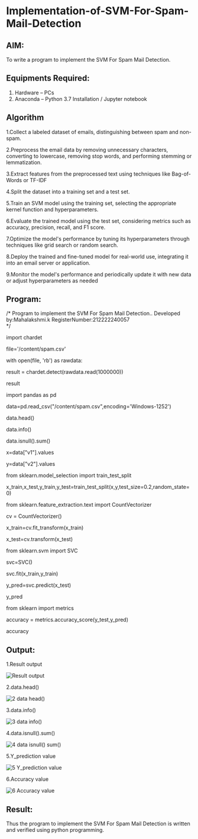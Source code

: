 # Implementation-of-SVM-For-Spam-Mail-Detection

## AIM:
To write a program to implement the SVM For Spam Mail Detection.

## Equipments Required:
1. Hardware – PCs
2. Anaconda – Python 3.7 Installation / Jupyter notebook

## Algorithm

1.Collect a labeled dataset of emails, distinguishing between spam and non-spam.

2.Preprocess the email data by removing unnecessary characters, converting to lowercase, removing stop words, and performing stemming or lemmatization.

3.Extract features from the preprocessed text using techniques like Bag-of-Words or TF-IDF

4.Split the dataset into a training set and a test set.

5.Train an SVM model using the training set, selecting the appropriate kernel function and hyperparameters.

6.Evaluate the trained model using the test set, considering metrics such as accuracy, precision, recall, and F1 score.

7.Optimize the model's performance by tuning its hyperparameters through techniques like grid search or random search.

8.Deploy the trained and fine-tuned model for real-world use, integrating it into an email server or application.

9.Monitor the model's performance and periodically update it with new data or adjust hyperparameters as needed

## Program:

/*
Program to implement the SVM For Spam Mail Detection..
Developed by:Mahalakshmi.k 
RegisterNumber:212222240057  
*/

import chardet

file='/content/spam.csv'

with open(file, 'rb') as rawdata:

  result = chardet.detect(rawdata.read(1000000))
  
result

import pandas as pd

data=pd.read_csv("/content/spam.csv",encoding='Windows-1252')

data.head()

data.info()

data.isnull().sum()

x=data["v1"].values

y=data["v2"].values

from sklearn.model_selection import train_test_split

x_train,x_test,y_train,y_test=train_test_split(x,y,test_size=0.2,random_state=0)

from sklearn.feature_extraction.text import CountVectorizer

cv = CountVectorizer()

x_train=cv.fit_transform(x_train)

x_test=cv.transform(x_test)

from sklearn.svm import SVC

svc=SVC()

svc.fit(x_train,y_train)

y_pred=svc.predict(x_test)

y_pred

from sklearn import metrics

accuracy = metrics.accuracy_score(y_test,y_pred)

accuracy

## Output:

1.Result output

![Result output](https://github.com/maha712/Implementation-of-SVM-For-Spam-Mail-Detection/assets/121156360/42d5ffe7-ff46-4a2b-9d0e-82b05bd40edc)

2.data.head()

![2 data head()](https://github.com/maha712/Implementation-of-SVM-For-Spam-Mail-Detection/assets/121156360/024830db-947e-4e43-896b-0e4be5de08f3)

3.data.info()

![3 data info()](https://github.com/maha712/Implementation-of-SVM-For-Spam-Mail-Detection/assets/121156360/909ecbca-4d5c-4bc4-8ac3-78e7fa7a60e6)

4.data.isnull().sum()

![4 data isnull() sum()](https://github.com/maha712/Implementation-of-SVM-For-Spam-Mail-Detection/assets/121156360/966564f4-8e53-4bcd-a7bb-908bcb038ae7)

5.Y_prediction value

![5 Y_prediction value](https://github.com/maha712/Implementation-of-SVM-For-Spam-Mail-Detection/assets/121156360/9c7435a1-dae7-4b5e-a73b-0fbcdf15dbbd)

6.Accuracy value

![6 Accuracy value](https://github.com/maha712/Implementation-of-SVM-For-Spam-Mail-Detection/assets/121156360/4c97de69-4c01-438a-a635-48c8424962c8)

## Result:
Thus the program to implement the SVM For Spam Mail Detection is written and verified using python programming.
